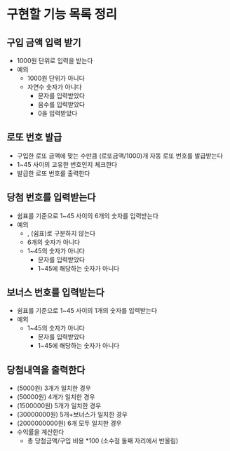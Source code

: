 # 구현할 기능 목록 정리

## 구입 금액 입력 받기

- 1000원 단위로 입력을 받는다
- 예외
    - 1000원 단위가 아니다
    - 자연수 숫자가 아니다
      - 문자를 입력받았다
      - 음수를 입력받았다
      - 0을 입력받았다


## 로또 번호 발급

- 구입한 로또 금액에 맞는 수만큼 (로또금액/1000)개 자동 로또 번호를 발급받는다
- 1~45 사이의 고유한 번호인지 체크한다
- 발급한 로또 번호를 출력한다

## 당첨 번호를 입력받는다

- 쉼표를 기준으로 1~45 사이의 6개의 숫자를 입력받는다
- 예외
    - , (쉼표)로 구분하지 않는다
    - 6개의 숫자가 아니다
    - 1~45의 숫자가 아니다
        - 문자를 입력받았다
        - 1~45에 해당하는 숫자가 아니다

## 보너스 번호를 입력받는다

- 쉼표를 기준으로 1~45 사이의 1개의 숫자를 입력받는다
- 예외
    - 1~45의 숫자가 아니다
        - 문자를 입력받았다
        - 1~45에 해당하는 숫자가 아니다

## 당첨내역을 출력한다

- (5000원) 3개가 일치한 경우
- (50000원) 4개가 일치한 경우
- (1500000원) 5개가 일치한 경우
- (30000000원) 5개+보너스가 일치한 경우
- (2000000000원) 6개 모두 일치한 경우
- 수익률을 계산한다
    - 총 당첨금액/구입 비용 *100 (소수점 둘째 자리에서 반올림)